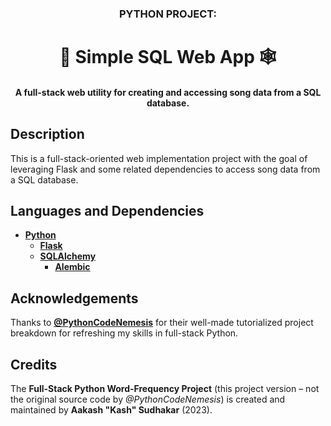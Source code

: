 <h3 align="center">PYTHON PROJECT:</h3>
<h1 align="center">🧩 <b>Simple SQL Web App</b> 🕸️</h1>
<h4 align="center">A full-stack web utility for creating and accessing song data from a SQL database.</h4>

## Description

This is a full-stack-oriented web implementation project with the goal of leveraging Flask and some related dependencies to access song data from a SQL database.

## Languages and Dependencies

* **[Python](https://www.python.org/)**
  * **[Flask](https://flask.palletsprojects.com/en/2.3.x/)**
  * **[SQLAlchemy](https://www.sqlalchemy.org/)**
    * **[Alembic](https://alembic.sqlalchemy.org/en/latest/)**

## Acknowledgements

Thanks to **[@PythonCodeNemesis]([/](https://medium.com/@dpythoncodenemesis))** for their well-made tutorialized project breakdown for refreshing my skills in full-stack Python. 

## Credits

The **Full-Stack Python Word-Frequency Project** (this project version – not the original source code by _@PythonCodeNemesis_) is created and maintained by **Aakash "Kash" Sudhakar** (2023).